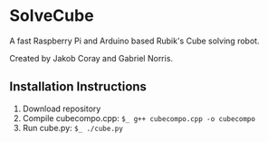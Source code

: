 # SolveCube
A fast Raspberry Pi and Arduino based Rubik's Cube solving robot.

Created by Jakob Coray and Gabriel Norris.

## Installation Instructions
1. Download repository
2. Compile cubecompo.cpp: ```$_ g++ cubecompo.cpp -o cubecompo```
3. Run cube.py: 
```$_ ./cube.py```
